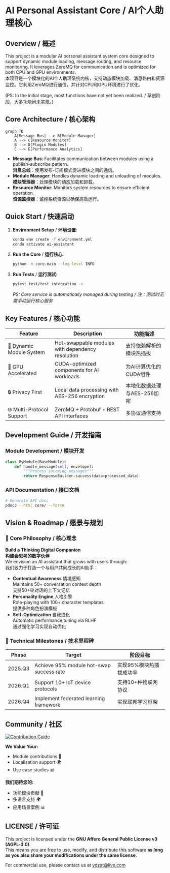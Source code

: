 <!--
 * @Author: @ydzat
 * @Date: 2025-01-31 22:06:43
 * @LastEditors: @ydzat
 * @LastEditTime: 2025-02-03 21:59:42
 * @Description: Bilingual README for AI Personal Assistant Core
-->

# AI Personal Assistant Core / AI个人助理核心

## Overview / 概述

This project is a modular AI personal assistant system core designed to support dynamic module loading, message routing, and resource monitoring. It leverages ZeroMQ for communication and is optimized for both CPU and GPU environments.  
本项目是一个模块化的AI个人助理系统内核，支持动态模块加载、消息路由和资源监控。它利用ZeroMQ进行通信，并针对CPU和GPU环境进行了优化。

(PS: In the initial stage, most functions have not yet been realized. / 草创阶段，大多功能尚未实现。)

## Core Architecture / 核心架构

```mermaid
graph TD
    A[Message Bus] --> B[Module Manager]
    A --> C[Resource Monitor]
    B --> D[Plugin Modules]
    C --> E[Performance Analytics]
```

- **Message Bus**: Facilitates communication between modules using a publish-subscribe pattern.  
  **消息总线**：使用发布-订阅模式促进模块之间的通信。
- **Module Manager**: Handles dynamic loading and unloading of modules.  
  **模块管理器**：处理模块的动态加载和卸载。
- **Resource Monitor**: Monitors system resources to ensure efficient operation.  
  **资源监控器**：监控系统资源以确保高效运行。

## Quick Start / 快速启动

1. **Environment Setup** / **环境设置**:
   ```bash
   conda env create -f environment.yml
   conda activate ai-assistant
   ```

2. **Run the Core** / **运行核心**:
   ```bash
   python -m core.main --log-level INFO
   ```

3. **Run Tests** / **运行测试**:
   ```bash
   pytest test/test_integration -v
   ```
   *PS: Core service is automatically managed during testing / 注：测试时无需手动运行核心服务*

## Key Features / 核心功能

| Feature | Description | 功能描述 |
|---------|-------------|----------|
| 🔌 Dynamic Module System | Hot-swappable modules with dependency resolution | 支持依赖解析的模块热插拔 |
| 🚀 GPU Accelerated | CUDA-optimized components for AI workloads | 为AI计算优化的CUDA组件 |
| 🔒 Privacy First | Local data processing with AES-256 encryption | 本地化数据处理与AES-256加密 |
| 🌐 Multi-Protocol Support | ZeroMQ + Protobuf + REST API interfaces | 多协议通信支持 |

## Development Guide / 开发指南

### Module Development / 模块开发
```python
class MyModule(BaseModule):
    def handle_message(self, envelope):
        """Process incoming messages"""
        return ResponseBuilder.success(data=processed_data)
```

### API Documentation / 接口文档
```bash
# Generate API docs
pdoc3 --html core/ --force
```

## Vision & Roadmap / 愿景与规划

### 🌟 Core Philosophy / 核心理念
**Build a Thinking Digital Companion**  
**构建会思考的数字伙伴**  
We envision an AI assistant that grows with users through:  
我们致力于打造一个与用户共同成长的AI助手：

- **Contextual Awareness** 情境感知  
  Maintains 50+ conversation context depth  
  支持50+轮对话的上下文记忆
- **Personality Engine** 人格引擎  
  Role-playing with 100+ character templates  
  提供多种角色扮演模板
- **Self-Optimization** 自我进化  
  Automatic performance tuning via RLHF  
  通过强化学习实现自动优化

### 🚀 Technical Milestones / 技术里程碑

| Phase | Target | 阶段目标 |
|-------|--------|----------|
| 2025.Q3 | Achieve 95% module hot-swap success rate | 实现95%模块热插拔成功率 |
| 2026.Q1 | Support 10+ IoT device protocols | 支持10+种物联网协议 |
| 2026.Q4 | Implement federated learning framework | 实现联邦学习框架 |

## Community / 社区

[![Contribution Guide](https://img.shields.io/badge/Contribution-Guide-green)](CONTRIBUTING.md)

**We Value Your:**
- Module contributions 🧩
- Localization support 🌍
- Use case studies 📊

**我们期待您的:**
- 功能模块贡献 🧩
- 多语言支持 🌍
- 应用场景案例 📊

## LICENSE / 许可证
This project is licensed under the **GNU Affero General Public License v3 (AGPL-3.0)**.  
This means you are free to use, modify, and distribute this software **as long as you also share your modifications under the same license**.

For commercial use, please contact us at ydzat@live.com
